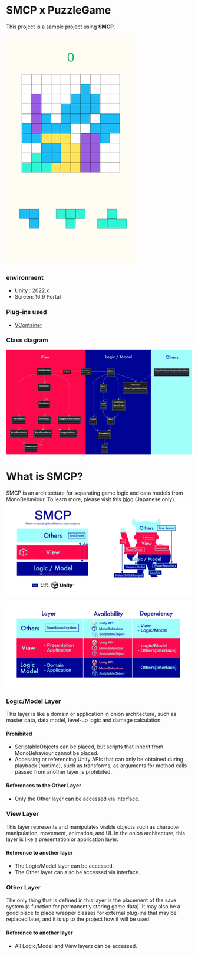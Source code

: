 # SMCP x PuzzleGame
This project is a sample project using **SMCP**.

![](ReadMeImages/screenShot.png)

### environment
- Unity : 2022.x
- Screen: 16:9 Portal

### Plug-ins used
- [VContainer](https://github.com/hadashiA/VContainer)

### Class diagram
![](ReadMeImages/sample_classes.png)

# What is SMCP?
SMCP is an architecture for separating game logic and data models from MonoBehaviour.
To learn more, please visit this [blog](https://qiita.com/IShix/items/5e1450ad8fb7f4a39f22) (Japanese only).
![](ReadMeImages/smpc.png)

![](ReadMeImages/smpc2.png)

### Logic/Model Layer
This layer is like a domain or application in onion architecture, such as master data, data model, level-up logic and damage calculation.

#### Prohibited
- ScriptableObjects can be placed, but scripts that inherit from MonoBehaviour cannot be placed.
- Accessing or referencing Unity APIs that can only be obtained during playback (runtime), such as transforms, as arguments for method calls passed from another layer is prohibited.

#### References to the Other Layer
- Only the Other layer can be accessed via interface.

### View Layer
This layer represents and manipulates visible objects such as character manipulation, movement, animation, and UI. In the onion architecture, this layer is like a presentation or application layer.

#### Reference to another layer
- The Logic/Model layer can be accessed.
- The Other layer can also be accessed via interface.

### Other Layer
The only thing that is defined in this layer is the placement of the save system (a function for permanently storing game data).
It may also be a good place to place wrapper classes for external plug-ins that may be replaced later, and it is up to the project how it will be used.

#### Reference to another layer
- All Logic/Model and View layers can be accessed.